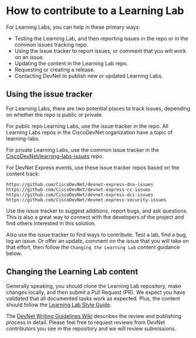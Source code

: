 # How to contribute to a Learning Lab

For Learning Labs, you can help in these primary ways:

- Testing the Learning Lab, and then reporting issues in the repo or in the common issues tracking repo.
- Using the Issue tracker to report issues, or comment that you will work on an issue.
- Updating the content in the Learning Lab repo.
- Requesting or creating a release.
- Contacting DevNet to publish new or updated Learning Labs.

## Using the issue tracker

For Learning Labs, there are two potential places to track issues, depending on whether the repo is public or private.

For public repo Learning Labs, use the issue tracker in the repo. All Learning Labs repos in the CiscoDevNet organization have a topic of learning-labs.

For private Learning Labs, use the common issue tracker in the [CiscoDevNet/learning-labs-issues](https://github.com/CiscoDevNet/learning-labs-issues) repo.

For DevNet Express events, use these issue tracker repos based on the content track:

    https://github.com/CiscoDevNet/devnet-express-dna-issues
    https://github.com/CiscoDevNet/devnet-express-cc-issues
    https://github.com/CiscoDevNet/devnet-express-dci-issues
    https://github.com/CiscoDevNet/devnet-express-security-issues

Use the issue tracker to suggest additions, report bugs, and ask questions. This is also a great way to connect with the developers of the project and find others interested in this solution.

Also use the issue tracker to find ways to contribute. Test a lab, find a bug, log an issue. Or offer an update, comment on the issue that you will take on that effort, then follow the ``Changing the Learning Lab`` content guidance below.

## Changing the Learning Lab content

Generally speaking, you should clone the Learning Lab repository, make changes locally, and then submit a Pull Request (PR). We expect you have validated that all documented tasks work as expected. Plus, the content should follow the [Learning Lab Style Guide](https://github.com/CiscoDevNet/devnet-writing-guidelines/wiki/Lab-Style-Guide).

The [DevNet Writing Guidelines Wiki](https://github.com/CiscoDevNet/devnet-writing-guidelines/wiki) describes the review and publishing process in detail. Please feel free to request reviews from DevNet contributors you see in the repository and we will review submissions.
